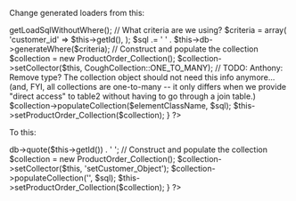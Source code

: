Change generated loaders from this:
	
<?php

public function loadProductOrder_Collection() {

	// What are we collecting?
	$elementClassName = 'ProductOrder';

	// Get the base SQL (so we can use the same SELECT and JOINs as the element class)
	$element = new $elementClassName();
	$sql = $element->getLoadSqlWithoutWhere();

	// What criteria are we using?
	$criteria = array(
		'customer_id' => $this->getId(),
	);
	$sql .= ' ' . $this->db->generateWhere($criteria);

	// Construct and populate the collection
	$collection = new ProductOrder_Collection();
	$collection->setCollector($this, CoughCollection::ONE_TO_MANY); // TODO: Anthony: Remove type? The collection object should not need this info anymore... (and, FYI, all collections are one-to-many -- it only differs when we provide "direct access" to table2 without having to go through a join table.)
	$collection->populateCollection($elementClassName, $sql);
	$this->setProductOrder_Collection($collection);
}

?>
	
To this:

<?php

public function loadProductOrder_Collection() {
	
	$sql = '
		SELECT
			`product_order`.*
			, `product`.`category` AS `product.category`
			, `product`.`id` AS `product.id`
			, `product`.`price` AS `product.price`
		FROM
			`product_order`
			INNER JOIN `product` ON `product_order`.`product_id` = `product`.`id`
		WHERE
			`product_order`.`customer_id` = ' . $this->db->quote($this->getId()) . '
	';

	// Construct and populate the collection
	$collection = new ProductOrder_Collection();
	$collection->setCollector($this, 'setCustomer_Object');
	$collection->populateCollection('', $sql);
	$this->setProductOrder_Collection($collection);
}

?>